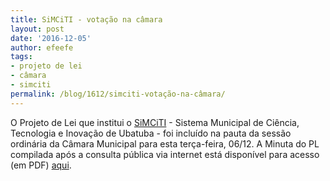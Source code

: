 ```yaml
---
title: SiMCiTI - votação na câmara
layout: post
date: '2016-12-05'
author: efeefe
tags:
- projeto de lei
- câmara
- simciti
permalink: /blog/1612/simciti-votação-na-câmara/
---
```


O Projeto de Lei que institui o [SiMCiTI](http://simciti.ubatuba.cc "http://simciti.ubatuba.cc") - Sistema Municipal de Ciência, Tecnologia e Inovação de Ubatuba - foi incluído na pauta da sessão ordinária da Câmara Municipal para esta terça-feira, 06/12. A Minuta do PL compilada após a consulta pública via internet está disponível para acesso (em PDF) [aqui](http://wiki.ubatuba.cc/lib/exe/fetch.php?media=simciti:plsimcitiubatuba2016posconsulta.pdf "http://wiki.ubatuba.cc/lib/exe/fetch.php?media=simciti:plsimcitiubatuba2016posconsulta.pdf").